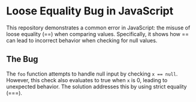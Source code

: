 # Loose Equality Bug in JavaScript

This repository demonstrates a common error in JavaScript: the misuse of loose equality (==) when comparing values.  Specifically, it shows how == can lead to incorrect behavior when checking for null values.

## The Bug

The `foo` function attempts to handle null input by checking `x == null`.  However, this check also evaluates to true when `x` is 0, leading to unexpected behavior.  The solution addresses this by using strict equality (===).